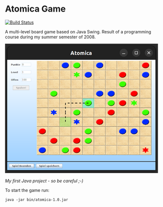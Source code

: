 Atomica Game
============

[![Build Status](https://travis-ci.org/fischermatte/atomica.svg?branch=master)](https://travis-ci.org/fischermatte/atomica)

A multi-level board game based on Java Swing. Result of a programming course during my summer semester of 2008.

![Screenshot](doc/screenshot.png)

*My first Java project - so be careful ;-)*

To start the game run:

    java -jar bin/atomica-1.0.jar

